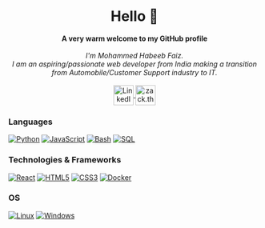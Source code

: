 <h1 align="center">Hello 👋 </h1>

<p align="center">
    <b>A very warm welcome to my GitHub profile</b><br><br>
    <i>
        I'm Mohammed Habeeb Faiz.<br>
        I am an aspiring/passionate web developer from India making a transition from Automobile/Customer Support industry to IT.<br>
    </i><br>
    <a href="https://www.linkedin.com/in/faiz-mohammed-77a896210/">
        <img src="https://cdn2.iconfinder.com/data/icons/social-media-2285/512/1_Linkedin_unofficial_colored_svg-1024.png" align="center" height="40" width="40"  alt="LinkedIn">
    </a>
    <a href="https://instagram.com/zack.the.jack.1" target="blank"><img align="center" src="https://raw.githubusercontent.com/rahuldkjain/github-profile-readme-generator/master/src/images/icons/Social/instagram.svg" alt="zack.the.jack.1" height="40" width="40" /></a>
</p>

### Languages
[![Python](https://img.shields.io/badge/python-black?style=for-the-badge&logo=python)](https://github.com/faizmhf666)
[![JavaScript](https://img.shields.io/badge/javascript-black?style=for-the-badge&logo=javascript)](https://github.com/faizmhf666)
[![Bash](https://img.shields.io/badge/bash-black?style=for-the-badge&logo=gnu-bash&logoColor=white)](https://github.com/faizmhf666)
[![SQL](https://img.shields.io/badge/sql-black?style=for-the-badge&logo=mysql)](https://github.com/faizmhf666)

### Technologies & Frameworks
[![React](https://img.shields.io/badge/react-black?style=for-the-badge&logo=react)](https://github.com/faizmhf666)
[![HTML5](https://img.shields.io/badge/html5-black?style=for-the-badge&logo=html5)](https://hub.docker.com/u/faizmhf666)
[![CSS3](https://img.shields.io/badge/css3-black?style=for-the-badge&logo=css3)](https://hub.docker.com/u/faizmhf666)
[![Docker](https://img.shields.io/badge/docker-black?style=for-the-badge&logo=docker)](https://hub.docker.com/u/faizmhf666)

### OS
[![Linux](https://img.shields.io/badge/linux-black?style=for-the-badge&logo=Linux)](https://github.com/faizmhf666)
[![Windows](https://img.shields.io/badge/Windows-black?style=for-the-badge&logo=Windows)](https://github.com/faizmhf666)
